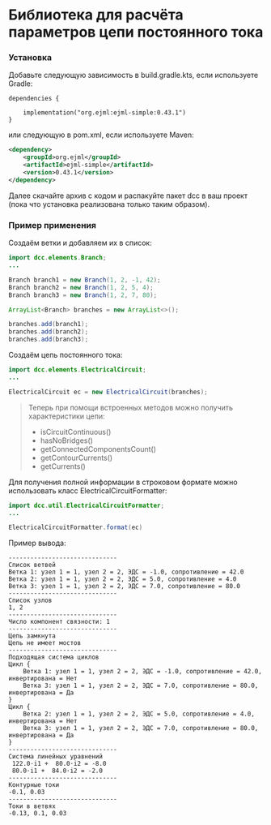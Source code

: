 # Библиотека для расчёта параметров цепи постоянного тока

### Установка

Добавьте следующую зависимость в build.gradle.kts, если используете Gradle:
```Gradle
dependencies {

	implementation("org.ejml:ejml-simple:0.43.1")
}
```
или следующую в pom.xml, если используете Maven:
```XML
<dependency>
    <groupId>org.ejml</groupId>
    <artifactId>ejml-simple</artifactId>
    <version>0.43.1</version>
</dependency>
```
Далее скачайте архив с кодом и распакуйте пакет dcc в ваш проект (пока что установка реализована только таким образом).

### Пример применения

Создаём ветки и добавляем их в список:
```Java
import dcc.elements.Branch;
...

Branch branch1 = new Branch(1, 2, -1, 42);
Branch branch2 = new Branch(1, 2, 5, 4);
Branch branch3 = new Branch(1, 2, 7, 80);

ArrayList<Branch> branches = new ArrayList<>();

branches.add(branch1);
branches.add(branch2);
branches.add(branch3);
```

Создаём цепь постоянного тока:
```Java
import dcc.elements.ElectricalCircuit;
...

ElectricalCircuit ec = new ElectricalCircuit(branches);
```

>Теперь при помощи встроенных методов можно получить характеристики цепи:
>
> - isCircuitContinuous()
> - hasNoBridges()
> - getConnectedComponentsCount()
> - getContourCurrents()
> - getCurrents()

Для получения полной информации в строковом формате можно использовать класс ElectricalCircuitFormatter:

```Java
import dcc.util.ElectricalCircuitFormatter;
...

ElectricalCircuitFormatter.format(ec)
```

Пример вывода:

```
------------------------------
Список ветвей
Ветка 1: узел 1 = 1, узел 2 = 2, ЭДС = -1.0, сопротивление = 42.0
Ветка 2: узел 1 = 1, узел 2 = 2, ЭДС = 5.0, сопротивление = 4.0
Ветка 3: узел 1 = 1, узел 2 = 2, ЭДС = 7.0, сопротивление = 80.0
------------------------------
Список узлов
1, 2
------------------------------
Число компонент связности: 1
------------------------------
Цепь замкнута
Цепь не имеет мостов
------------------------------
Подходящая система циклов
Цикл {
	Ветка 1: узел 1 = 1, узел 2 = 2, ЭДС = -1.0, сопротивление = 42.0, инвертирована = Нет
	Ветка 3: узел 1 = 1, узел 2 = 2, ЭДС = 7.0, сопротивление = 80.0, инвертирована = Да
}
Цикл {
	Ветка 2: узел 1 = 1, узел 2 = 2, ЭДС = 5.0, сопротивление = 4.0, инвертирована = Нет
	Ветка 3: узел 1 = 1, узел 2 = 2, ЭДС = 7.0, сопротивление = 80.0, инвертирована = Да
}
------------------------------
Система линейных уравнений
 122.0⋅i1 +  80.0⋅i2 = -8.0
 80.0⋅i1 +  84.0⋅i2 = -2.0
------------------------------
Контурные токи
-0.1, 0.03
------------------------------
Токи в ветвях
-0.13, 0.1, 0.03
```
